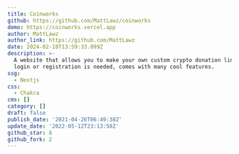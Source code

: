 ```yaml
---
title: Coinworks
github: https://github.com/MattLawz/coinworks
demo: https://coinworks.vercel.app
author: MattLawz
author_link: https://github.com/MattLawz
date: 2024-02-18T13:59:33.099Z
description: >-
  A website that allows you to make your own custom crypto donation link! No
  login or registration is needed, comes with many cool features.
ssg:
  - Nextjs
css:
  - Chakra
cms: []
category: []
draft: false
publish_date: '2021-04-26T06:49:38Z'
update_date: '2022-05-12T23:13:58Z'
github_star: 8
github_fork: 2
---
```

